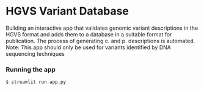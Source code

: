 # HGVS Variant Database
Building an interactive app that validates genomic variant descriptions in the HGVS format and adds them to a database 
in a suitable format for publication. The process of generating c. and p. descriptions is automated. Note: This app 
should only be used for variants identified by DNA sequencing techniques

### Running the app
```bash
$ streamlit run app.py
```
